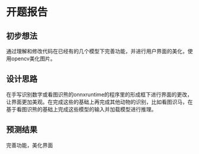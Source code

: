 # 开题报告
## 初步想法
通过理解和修改代码在已经有的几个模型下完善功能，并进行用户界面的美化，使用opencv美化图片。

## 设计思路
在手写识别数字或看图识熊的onnxruntime的程序里的形成框下进行界面的更改，让界面更加美观。在完成这些的基础上再完成其他动物的识别，比如看图识马，在基于看图识熊的基础上完成这些模型的输入并加载模型进行推理。
## 预测结果
完善功能，美化界面